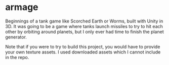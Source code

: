 # armage
Beginnings of a tank game like Scorched Earth or Worms, built with Unity in 3D.  It was going to be a game where tanks launch missiles to try to hit each other by orbiting around planets, but I only ever had time to finish the planet generator.

Note that if you were to try to build this project, you would have to provide your own texture assets.  I used downloaded assets which I cannot include in the repo.
